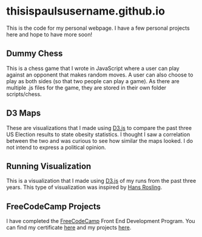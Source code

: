 # thisispaulsusername.github.io

This is the code for my personal webpage. I have a few personal projects here and hope to have more soon!

## Dummy Chess

This is a chess game that I wrote in JavaScript where a user can play against an opponent that makes random moves. A user can also choose to play as both sides (so that two people can play a game). As there are multiple .js files for the game, they are stored in their own folder scripts/chess.

## D3 Maps

These are visualizations that I made using [D3.js](https://d3js.org) to compare the past three US Election results to state obesity statistics. I thought I saw a correlation between the two and was curious to see how similar the maps looked. I do not intend to express a political opinion.

## Running Visualization

This is a visualization that I made using [D3.js](https://d3js.org) of my runs from the past three years. This type of visualization was inspired by [Hans Rosling](https://www.youtube.com/watch?v=jbkSRLYSojo).

## FreeCodeCamp Projects

I have completed the [FreeCodeCamp](https://www.freecodecamp.com) Front End Development Program. You can find my certificate [here](https://www.freecodecamp.com/paulmotz/front-end-certification) and my projects [here](http://s.codepen.io/paulmotz/debug/wKwPrX).
